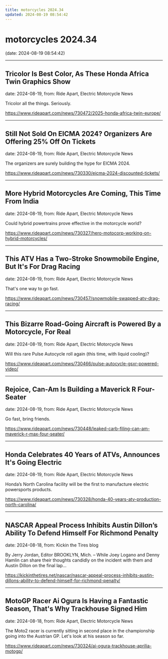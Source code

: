 ```yaml
---
title: motorcycles 2024.34
updated: 2024-08-19 08:54:42
---
```


# motorcycles 2024.34

(date: 2024-08-19 08:54:42)

---

## Tricolor Is Best Color, As These Honda Africa Twin Graphics Show

date: 2024-08-19, from: Ride Apart, Electric Motorcycle News

Tricolor all the things. Seriously. 

<https://www.rideapart.com/news/730472/2025-honda-africa-twin-europe/>

---

## Still Not Sold On EICMA 2024? Organizers Are Offering 25% Off On Tickets

date: 2024-08-19, from: Ride Apart, Electric Motorcycle News

The organizers are surely building the hype for EICMA 2024.  

<https://www.rideapart.com/news/730330/eicma-2024-discounted-tickets/>

---

## More Hybrid Motorcycles Are Coming, This Time From India

date: 2024-08-19, from: Ride Apart, Electric Motorcycle News

Could hybrid powertrains prove effective in the motorcycle world?  

<https://www.rideapart.com/news/730327/hero-motocorp-working-on-hybrid-motorcycles/>

---

## This ATV Has a Two-Stroke Snowmobile Engine, But It's For Drag Racing

date: 2024-08-19, from: Ride Apart, Electric Motorcycle News

That's one way to go fast. 

<https://www.rideapart.com/news/730457/snowmobile-swapped-atv-drag-racing/>

---

## This Bizarre Road-Going Aircraft is Powered By a Motorcycle, For Real

date: 2024-08-19, from: Ride Apart, Electric Motorcycle News

Will this rare Pulse Autocycle roll again (this time, with liquid cooling)? 

<https://www.rideapart.com/news/730466/pulse-autocycle-gsxr-powered-video/>

---

## Rejoice, Can-Am Is Building a Maverick R Four-Seater

date: 2024-08-19, from: Ride Apart, Electric Motorcycle News

Go fast, bring friends. 

<https://www.rideapart.com/news/730448/leaked-carb-filing-can-am-maverick-r-max-four-seater/>

---

## Honda Celebrates 40 Years of ATVs, Announces It's Going Electric

date: 2024-08-19, from: Ride Apart, Electric Motorcycle News

Honda’s North Carolina facility will be the first to manufacture electric powersports products.  

<https://www.rideapart.com/news/730328/honda-40-years-atv-production-north-carolina/>

---

## NASCAR Appeal Process Inhibits Austin Dillon’s Ability To Defend Himself For Richmond Penalty

date: 2024-08-18, from: Kickin the Tires blog

By Jerry Jordan, Editor BROOKLYN, Mich. – While Joey Logano and Denny Hamlin can share their thoughts candidly on the incident with them and Austin Dillon on the final lap&#8230;  

<https://kickinthetires.net/nascar/nascar-appeal-process-inhibits-austin-dillons-ability-to-defend-himself-for-richmond-penalty/>

---

## MotoGP Racer Ai Ogura Is Having a Fantastic Season, That's Why Trackhouse Signed Him

date: 2024-08-18, from: Ride Apart, Electric Motorcycle News

The Moto2 racer is currently sitting in second place in the championship going into the Austrian GP. Let's look at his season so far. 

<https://www.rideapart.com/news/730324/ai-ogura-trackhouse-aprilia-motogp/>

